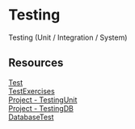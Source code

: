 # Testing

Testing (Unit / Integration / System)

## Resources

[Test](TEST.pdf)<br>
[TestExercises](TESTExercises.pdf)<br>
[Project - TestingUnit](/TestingUnit)<br>
[Project - TestingDB](/TestingDB)<br>
[DatabaseTest](DatabaseTest.md)